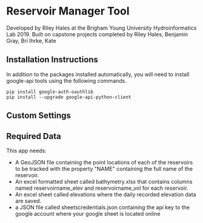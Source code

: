 # Reservoir Manager Tool
Developed by Riley Hales at the Brigham Young University Hydroinformatics Lab 2019. Built on capstone projects completed by Riley Hales, Benjamin Gray, Bri Ihrke, Kate

## Installation Instructions
In addition to the packages installed automatically, you will need to install google-api tools using the following commands.
~~~~
pip install google-auth-oauthlib
pip install --upgrade google-api-python-client
~~~~

## Custom Settings


## Required Data
This app needs:
* A GeoJSON file containing the point locations of each of the reservoirs to be tracked with the property "NAME" containing the full name of the reservoir.
* An excel formatted sheet called bathymetry.xlsx that contains columns named reservoirname_elev and reservoirname_vol for each reservoir.
* An excel sheet called elevations where the daily recorded elevation data are saved.
* a JSON file called sheetscredentials.json containing the api key to the google account where your google sheet is located online
